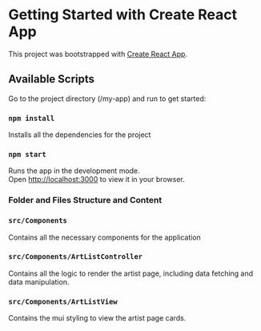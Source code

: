 # Getting Started with Create React App

This project was bootstrapped with [Create React App](https://github.com/facebook/create-react-app).

## Available Scripts

Go to the project directory (/my-app) and run to get started:

### `npm install`

Installs all the dependencies for the project

### `npm start`

Runs the app in the development mode.\
Open [http://localhost:3000](http://localhost:3000) to view it in your browser.


### Folder and Files Structure and Content

### `src/Components`
Contains all the necessary components for the application

### `src/Components/ArtListController`
Contains all the logic to render the artist page, including data fetching and data manipulation.

### `src/Components/ArtListView`
Contains the mui styling to view the artist page cards.



